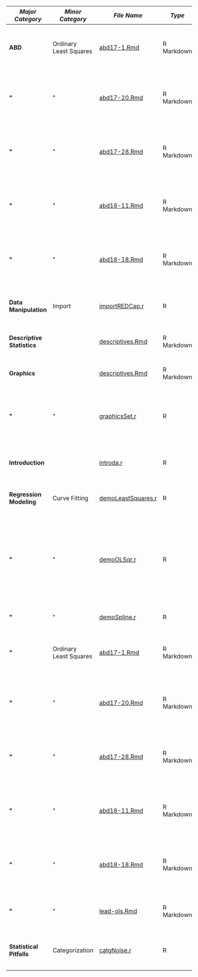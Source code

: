 *Major Category* | *Minor Category* | *File Name* | *Type* | *Description*
---- | ---- | ---- | ---- | ----
**ABD**| Ordinary Least Squares | [abd17-1.Rmd](https://github.com/harrelfe/rscripts/blob/master/abd17-1.Rmd) | R Markdown | Analysis of Biological Data Chapter 17 Practice Problems 1-3; [report](http://htmlpreview.github.io/?https://github.com/harrelfe/rscripts/blob/master/abd17-1.html)
**"**| " | [abd17-20.Rmd](https://github.com/harrelfe/rscripts/blob/master/abd17-20.Rmd) | R Markdown | Analysis of Biological Data Chapter 17 Assignment Problems 20-21; [report](http://htmlpreview.github.io/?https://github.com/harrelfe/rscripts/blob/master/abd17-20.html)
**"**| " | [abd17-28.Rmd](https://github.com/harrelfe/rscripts/blob/master/abd17-28.Rmd) | R Markdown | Analysis of Biological Data Chapter 17 Assignment Problem 28; [report](http://htmlpreview.github.io/?https://github.com/harrelfe/rscripts/blob/master/abd17-28.html)
**"**| " | [abd18-11.Rmd](https://github.com/harrelfe/rscripts/blob/master/abd18-11.Rmd) | R Markdown | Analysis of Biological Data Chapter 18 Assignment Problem 11; [report](http://htmlpreview.github.io/?https://github.com/harrelfe/rscripts/blob/master/abd18-11.html)
**"**| " | [abd18-18.Rmd](https://github.com/harrelfe/rscripts/blob/master/abd18-18.Rmd) | R Markdown | Analysis of Biological Data Chapter 18 Assignment Problem 18; [report](http://htmlpreview.github.io/?https://github.com/harrelfe/rscripts/blob/master/abd18-18.html)
**Data Manipulation**| Import | [importREDCap.r](https://github.com/harrelfe/rscripts/blob/master/importREDCap.r) | R | Function to clean up REDCap dataset exported to R
**Descriptive Statistics**|  | [descriptives.Rmd](https://github.com/harrelfe/rscripts/blob/master/descriptives.Rmd) | R Markdown | Descriptive Analysis of FEV Dataset; [report](http://htmlpreview.github.io/?https://github.com/harrelfe/rscripts/blob/master/descriptives.html)
**Graphics**|  | [descriptives.Rmd](https://github.com/harrelfe/rscripts/blob/master/descriptives.Rmd) | R Markdown | Descriptive Analysis of FEV Dataset; [report](http://htmlpreview.github.io/?https://github.com/harrelfe/rscripts/blob/master/descriptives.html)
**"**| " | [graphicsSet.r](https://github.com/harrelfe/rscripts/blob/master/graphicsSet.r) | R | various graphics utility functions including color specifications
**Introduction**|  | [introda.r](https://github.com/harrelfe/rscripts/blob/master/introda.r) | R | Intro to R for Data Analysis (With Self-Contained Data)
**Regression Modeling**| Curve Fitting | [demoLeastSquares.r](https://github.com/harrelfe/rscripts/blob/master/demoLeastSquares.r) | R | Interactive Demo of Least Squares and Other Fitting
**"**| " | [demoOLSqr.r](https://github.com/harrelfe/rscripts/blob/master/demoOLSqr.r) | R | Non-Interactive Demo of Polynomial and Spline Fitting with OLS and quantile regression and how to use a list of models
**"**| " | [demoSpline.r](https://github.com/harrelfe/rscripts/blob/master/demoSpline.r) | R | Interactive Demo of Spline Fitting
**"**| Ordinary Least Squares | [abd17-1.Rmd](https://github.com/harrelfe/rscripts/blob/master/abd17-1.Rmd) | R Markdown | Analysis of Biological Data Chapter 17 Practice Problems 1-3; [report](http://htmlpreview.github.io/?https://github.com/harrelfe/rscripts/blob/master/abd17-1.html)
**"**| " | [abd17-20.Rmd](https://github.com/harrelfe/rscripts/blob/master/abd17-20.Rmd) | R Markdown | Analysis of Biological Data Chapter 17 Assignment Problems 20-21; [report](http://htmlpreview.github.io/?https://github.com/harrelfe/rscripts/blob/master/abd17-20.html)
**"**| " | [abd17-28.Rmd](https://github.com/harrelfe/rscripts/blob/master/abd17-28.Rmd) | R Markdown | Analysis of Biological Data Chapter 17 Assignment Problem 28; [report](http://htmlpreview.github.io/?https://github.com/harrelfe/rscripts/blob/master/abd17-28.html)
**"**| " | [abd18-11.Rmd](https://github.com/harrelfe/rscripts/blob/master/abd18-11.Rmd) | R Markdown | Analysis of Biological Data Chapter 18 Assignment Problem 11; [report](http://htmlpreview.github.io/?https://github.com/harrelfe/rscripts/blob/master/abd18-11.html)
**"**| " | [abd18-18.Rmd](https://github.com/harrelfe/rscripts/blob/master/abd18-18.Rmd) | R Markdown | Analysis of Biological Data Chapter 18 Assignment Problem 18; [report](http://htmlpreview.github.io/?https://github.com/harrelfe/rscripts/blob/master/abd18-18.html)
**"**| " | [lead-ols.Rmd](https://github.com/harrelfe/rscripts/blob/master/lead-ols.Rmd) | R Markdown | Linear Model Analysis of Rosner `lead` Dataset; [report](http://htmlpreview.github.io/?https://github.com/harrelfe/rscripts/blob/master/lead-ols.html)
**Statistical Pitfalls**| Categorization | [catgNoise.r](https://github.com/harrelfe/rscripts/blob/master/catgNoise.r) | R | Interactive RStudio Simulation of Noise and Categorization

